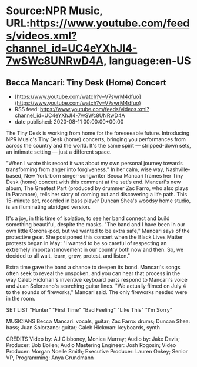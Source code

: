# Source:NPR Music, URL:https://www.youtube.com/feeds/videos.xml?channel_id=UC4eYXhJI4-7wSWc8UNRwD4A, language:en-US

## Becca Mancari: Tiny Desk (Home) Concert
 - [https://www.youtube.com/watch?v=V7swrM4dfuo](https://www.youtube.com/watch?v=V7swrM4dfuo)
 - RSS feed: https://www.youtube.com/feeds/videos.xml?channel_id=UC4eYXhJI4-7wSWc8UNRwD4A
 - date published: 2020-08-11 00:00:00+00:00

The Tiny Desk is working from home for the foreseeable future. Introducing NPR Music's Tiny Desk (home) concerts, bringing you performances from across the country and the world. It's the same spirit — stripped-down sets, an intimate setting — just a different space.

"When I wrote this record it was about my own personal journey towards transforming from anger into forgiveness." In her calm, wise way, Nashville-based, New York-born singer-songwriter Becca Mancari frames her Tiny Desk (home) concert with this comment at the set's end. Mancari's new album, The Greatest Part (produced by drummer Zac Farro, who also plays in Paramore), tells her story of coming out and discovering a life path. This 15-minute set, recorded in bass player Duncan Shea's woodsy home studio, is an illuminating abridged version.

It's a joy, in this time of isolation, to see her band connect and build something beautiful, despite the masks. "The band and I have been in our own little Corona-pod, but we wanted to be extra safe," Mancari says of the protective gear. She postponed this concert when the Black Lives Matter protests began in May: "I wanted to be so careful of respecting an extremely important movement in our country both now and then. So, we decided to all wait, learn, grow, protest, and listen."

Extra time gave the band a chance to deepen its bond. Mancari's songs often seek to reveal the unspoken, and you can hear that process in the way Caleb Hickman's inventive keyboard parts respond to Mancari's voice and Juan Solorzano's searching guitar lines. "We actually filmed on July 4 to the sounds of fireworks," Mancari said. The only fireworks needed were in the room.

SET LIST
"Hunter"
"First Time"
"Bad Feeling"
"Like This"
"I'm Sorry"

MUSICIANS
Becca Mancari: vocals, guitar; Zac Farro: drums; Duncan Shea: bass; Juan Solorzano: guitar; Caleb Hickman: keyboards, synth

CREDITS
Video by: AJ Gibboney, Monica Murray; Audio by: Jake Davis; Producer: Bob Boilen; Audio Mastering Engineer: Josh Rogosin; Video Producer: Morgan Noelle Smith; Executive Producer: Lauren Onkey; Senior VP, Programming: Anya Grundmann

